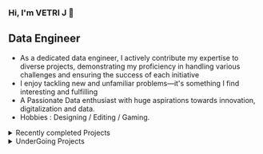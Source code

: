 ### Hi, I'm VETRI J 👋

## Data Engineer

- As a dedicated data engineer, I actively contribute my expertise to diverse projects, demonstrating my proficiency in handling various challenges and ensuring the success of each initiative
- I enjoy tackling new and unfamiliar problems—it's something I find interesting and fulfilling
- A Passionate Data enthusiast with huge aspirations towards innovation, digitalization and data.
- Hobbies : Designing / Editing / Gaming.
<details>
  <summary> Recently completed Projects</summary>
<!--START_SECTION:activity-->
  
1. [ETL(Transformation data into Actional Insights)](https://github.com/vettrivikas/DataEngineering/blob/main/ETL/ETL_Process.ipynb)

2. [Twitter Sentiment Analysis Using Spark Streaming Kafka](https://github.com/vettrivikas/DataEngineering)

3. [TechUtsav7.0 (SRM College Event Site created using Angular, Firebase)](https://github.com/vettrivikas/techutsav)

4. [Survival Analysis Based on COVID -19 Patients(Final Year Project)](https://github.com/vettrivikas/Survival_Analysis)

5. [Create attractive Online shopping Nush_clothin(Boostrap)](https://vettrivikas.github.io/Nush_clothing/index.html)

6. [DataWarehouding Redshift, S3, DMS, EC2, Jenkins](https://vettrivikas.github.io/)
<!--END_SECTION:activity-->
</details>

<details>
  <summary> UnderGoing Projects</summary>
<!--START_SECTION:activity-->
1. [DataEngineering](https://github.com/vettrivikas/DataEngineering)

<!--END_SECTION:activity-->
</details>

[twitter]: https://twitter.com/vettrivikas
[facebook]: https://www.facebook.com/vettri.vel.1293
[instagram]: https://www.instagram.com/vettri.vikas/
[linkedin]: https://www.linkedin.com/in/vetri-j-338085170/

